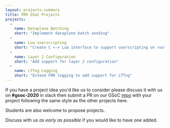 ```yaml
---
layout: projects-summary
title: FRR GSoC Projects
projects:
  -
    name: Dataplane Batching
    short: "Implement dataplane batch sending"
  -
    name: Lua userscripting
    short: "Create C <-> Lua interface to support userscripting on routers!"
  -
    name: Layer 2 Configuration
    short: "Add support for layer 2 configuration"
  -
    name: LTTng Logging
    short: "Extend FRR logging to add support for LTTng"
---
```


If you have a project idea you'd like us to consider please discuss it with us on **#gsoc-2020** in slack then submit a PR on our GSoC [repo](https://github.com/FRRouting/frr-gsoc) with your project following the same style as the other projects here.

Students are also welcome to propose projects.

Discuss with us *as early as possible* if you would like to have one added.
